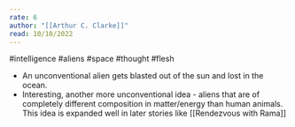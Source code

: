 ```yaml
---
rate: 6
author: "[[Arthur C. Clarke]]"
read: 10/10/2022
---
```


#intelligence #aliens #space #thought #flesh 

- An unconventional alien gets blasted out of the sun and lost in the ocean.
- Interesting, another more unconventional idea - aliens that are of completely different composition in matter/energy than human animals. This idea is expanded well in later stories like [[Rendezvous with Rama]]